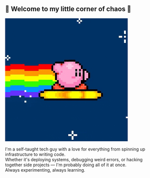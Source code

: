 ## 👾 Welcome to my little corner of chaos 👾

<img src="./kirbynyandash.gif" /> <br />

I'm a self-taught tech guy with a love for everything from spinning up infrastructure to writing code.  
Whether it's deploying systems, debugging weird errors, or hacking together side projects — I'm probably doing all of it at once.  
Always experimenting, always learning.
